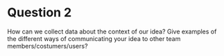 # Question 2

How can we collect data about the context of our idea? Give examples of the
different ways of communicating your idea to other team
members/costumers/users?